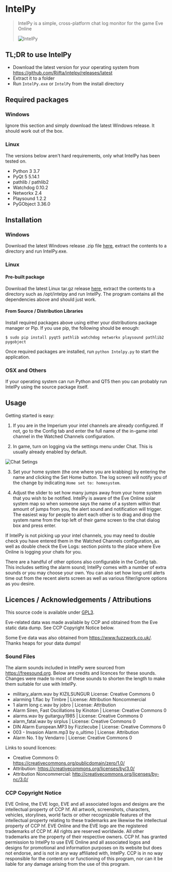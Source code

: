 # IntelPy

> IntelPy is a simple, cross-platform chat log monitor for the game Eve Online 
>
> ![IntelPy](https://i.imgur.com/WQ8pife.png)

## TL;DR to use IntelPy

* Download the latest version for your operating system from https://github.com/Riifta/intelpy/releases/latest 
* Extract it to a folder
* Run ```IntelPy.exe``` or ```IntelPy``` from the install directory

## Required packages

### Windows

Ignore this section and simply download the latest Windows release. It should work out of the box.

### Linux

The versions below aren't hard requirements, only what IntelPy has been tested on.

* Python 3 3.7 
* PyQt 5 5.14.1 
* pathlib / pathlib2
* Watchdog 0.10.2 
* Networkx 2.4
* Playsound 1.2.2 
* PyGObject 3.36.0 


## Installation

### Windows

Download the latest Windows release .zip file [here](https://github.com/Riifta/intelpy/releases/latest), extract the contents to a directory and run IntelPy.exe. 

### Linux

#### Pre-built package

Download the latest Linux tar.gz release [here](https://github.com/Riifta/intelpy/releases/latest), extract the contents to a directory such as /opt/intelpy and run IntelPy. The program contains all the dependencies above and should just work. 

#### From Source / Distribution Libraries

Install required packages above using either your distributions package manager or Pip. If you use pip, the following should be enough:

```shell
$ sudo pip install pyqt5 pathlib watchdog networkx playsound pathlib2 pygobject
```
Once required packages are installed, run ```python Intelpy.py``` to start the application. 

### OSX and Others

If your operating system can run Python and QT5 then you can probably run IntelPy using the source package itself. 

## Usage

Getting started is easy:

1. If you are in the Imperium your intel channels are already configured. If not, go to the Config tab and enter
the full name of the in-game intel channel in the Watched Channels configuration.

2. In game, turn on logging via the settings menu under Chat. This is usually already enabled by default. 

![Chat Setings](https://i.imgur.com/SWErZWy.png)

3. Set your home system (the one where you are krabbing) by entering the name and clicking the Set Home button. The log
screen will notify you of the change by indicating `Home set to: homesystem`.
 
3. Adjust the slider to set how many jumps away from your home system that you wish to be notified. IntelPy is aware
of the Eve Online solar system map so when someone says the name of a system within that amount of jumps from you, 
the alert sound and notification will trigger. The easiest way for people to alert each other is to drag and drop the 
system name from the top left of their game screen to the chat dialog box and press enter. 

If IntelPy is not picking up your intel channels, you may need to double check you have entered them in the Watched 
Channels configuration, as well as double check the Eve Logs: section points to the place where Eve Online is logging
your chats for you. 

There are a handful of other options also configurable in the Config tab. This includes setting the alarm sound; IntelPy
comes with a number of extra sounds or you may choose your own. You can also set how long until alerts time out from the
recent alerts screen as well as various filter/ignore options as you desire.

## Licences / Acknowledgements / Attributions

This source code is available under [GPL3](https://www.gnu.org/licenses/gpl-3.0.en.html). 

Eve-related data was made available by CCP and obtained from the Eve static data dump. See CCP Copyright Notice below.

Some Eve data was also obtained from https://www.fuzzwork.co.uk/. Thanks heaps for your data dumps!

### Sound Files

The alarm sounds included in IntelPy were sourced from https://freesound.org. Below are credits and licences for these 
sounds. Changes were made to most of these sounds to shorten the length to make them suitable for use with IntelPy. 

* military_alarm.wav by KIZILSUNGUR  License: Creative Commons 0
* alarming 1.flac by Timbre | License: Attribution Noncommercial
* 1 alarm long c.wav by jobro | License: Attribution
* Alarm Siren, Fast Oscillations by Kinoton | License: Creative Commons 0
* alarms.wav by guitarguy1985 | License: Creative Commons 0
* alarm_fatal.wav by sirplus | License: Creative Commons 0
* DIN Alarm European.MP3 by Fizzlecube | License: Creative Commons 0
* 003 - Invasion Alarm.mp3 by o_ultimo | License: Attribution
* Alarm No. 1 by Vendarro | License: Creative Commons 0

Links to sound licences:
* Creative Commons 0: https://creativecommons.org/publicdomain/zero/1.0/
* Attribution: https://creativecommons.org/licenses/by/3.0/
* Attribution Noncommercial: http://creativecommons.org/licenses/by-nc/3.0/


### CCP Copyright Notice

EVE Online, the EVE logo, EVE and all associated logos and designs are the intellectual property of CCP hf. All artwork, screenshots, characters, vehicles, storylines, world facts or other recognizable features of the intellectual property relating to these trademarks are likewise the intellectual property of CCP hf. EVE Online and the EVE logo are the registered trademarks of CCP hf. All rights are reserved worldwide. All other trademarks are the property of their respective owners. CCP hf. has granted permission to IntelPy to use EVE Online and all associated logos and designs for promotional and information purposes on its website but does not endorse, and is not in any way affiliated with, IntelPy. CCP is in no way responsible for the content on or functioning of this program, nor can it be liable for any damage arising from the use of this program.
